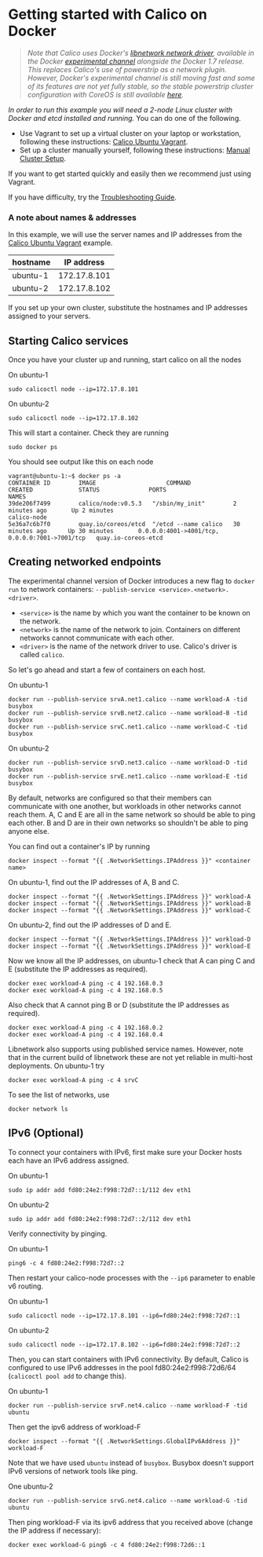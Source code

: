 # Getting started with Calico on Docker

>*Note that Calico uses Docker's [libnetwork network driver](https://github.com/docker/libnetwork), available in the Docker [experimental channel](https://github.com/docker/docker/tree/master/experimental) alongside the Docker 1.7 release.  This replaces Calico's use of powerstrip as a network plugin.   However, Docker's experimental channel is still moving fast and some of its features are not yet fully stable, so the stable powerstrip cluster configuration with CoreOS is still available [here](https://github.com/Metaswitch/calico-docker/blob/powerstrip-archive/docs/GettingStarted.md).*

*In order to run this example you will need a 2-node Linux cluster with Docker and etcd installed and running.*  You can do one of the following.
* Use Vagrant to set up a virtual cluster on your laptop or workstation, following these instructions: [Calico Ubuntu Vagrant][calico-ubuntu-vagrant].
* Set up a cluster manually yourself, following these instructions: [Manual Cluster Setup](./ManualClusterSetup.md).

If you want to get started quickly and easily then we recommend just using Vagrant.

If you have difficulty, try the [Troubleshooting Guide](./Troubleshooting.md).

### A note about names & addresses
In this example, we will use the server names and IP addresses from the [Calico Ubuntu Vagrant][calico-ubuntu-vagrant] example.

| hostname | IP address   |
|----------|--------------|
| ubuntu-1 | 172.17.8.101 |
| ubuntu-2 | 172.17.8.102 |

If you set up your own cluster, substitute the hostnames and IP addresses assigned to your servers.

## Starting Calico services<a id="calico-services"></a>

Once you have your cluster up and running, start calico on all the nodes

On ubuntu-1

    sudo calicoctl node --ip=172.17.8.101

On ubuntu-2

    sudo calicoctl node --ip=172.17.8.102

This will start a container. Check they are running

    sudo docker ps

You should see output like this on each node

    vagrant@ubuntu-1:~$ docker ps -a
    CONTAINER ID        IMAGE                    COMMAND                CREATED             STATUS              PORTS                                            NAMES
    39de206f7499        calico/node:v0.5.3   "/sbin/my_init"        2 minutes ago       Up 2 minutes                                                         calico-node
    5e36a7c6b7f0        quay.io/coreos/etcd  "/etcd --name calico   30 minutes ago      Up 30 minutes       0.0.0.0:4001->4001/tcp, 0.0.0.0:7001->7001/tcp   quay.io-coreos-etcd



## Creating networked endpoints

The experimental channel version of Docker introduces a new flag to `docker run` to network containers:  `--publish-service <service>.<network>.<driver>`.

 * `<service>` is the name by which you want the container to be known on the network.
 * `<network>` is the name of the network to join.  Containers on different networks cannot communicate with each other.
 * `<driver>` is the name of the network driver to use.  Calico's driver is called `calico`.

So let's go ahead and start a few of containers on each host.

On ubuntu-1

    docker run --publish-service srvA.net1.calico --name workload-A -tid busybox
    docker run --publish-service srvB.net2.calico --name workload-B -tid busybox
    docker run --publish-service srvC.net1.calico --name workload-C -tid busybox

On ubuntu-2

    docker run --publish-service srvD.net3.calico --name workload-D -tid busybox
    docker run --publish-service srvE.net1.calico --name workload-E -tid busybox

By default, networks are configured so that their members can communicate with one another, but workloads in other networks cannot reach them.  A, C and E are all in the same network so should be able to ping each other.  B and D are in their own networks so shouldn't be able to ping anyone else.

You can find out a container's IP by running

    docker inspect --format "{{ .NetworkSettings.IPAddress }}" <container name>

On ubuntu-1, find out the IP addresses of A, B and C.

    docker inspect --format "{{ .NetworkSettings.IPAddress }}" workload-A
    docker inspect --format "{{ .NetworkSettings.IPAddress }}" workload-B
    docker inspect --format "{{ .NetworkSettings.IPAddress }}" workload-C
    
On ubuntu-2, find out the IP addresses of D and E.

    docker inspect --format "{{ .NetworkSettings.IPAddress }}" workload-D
    docker inspect --format "{{ .NetworkSettings.IPAddress }}" workload-E
    
Now we know all the IP addresses, on ubuntu-1 check that A can ping C and E (substitute the IP addresses as required).

    docker exec workload-A ping -c 4 192.168.0.3
    docker exec workload-A ping -c 4 192.168.0.5

Also check that A cannot ping B or D (substitute the IP addresses as required).

    docker exec workload-A ping -c 4 192.168.0.2
    docker exec workload-A ping -c 4 192.168.0.4

Libnetwork also supports using published service names.  However, note that in the current build of libnetwork these are not yet reliable in multi-host deployments.  On ubuntu-1 try

    docker exec workload-A ping -c 4 srvC

To see the list of networks, use

    docker network ls

## IPv6 (Optional)
To connect your containers with IPv6, first make sure your Docker hosts each have an IPv6 address assigned.

On ubuntu-1

    sudo ip addr add fd80:24e2:f998:72d7::1/112 dev eth1

On ubuntu-2

    sudo ip addr add fd80:24e2:f998:72d7::2/112 dev eth1

Verify connectivity by pinging.

On ubuntu-1

    ping6 -c 4 fd80:24e2:f998:72d7::2

Then restart your calico-node processes with the `--ip6` parameter to enable v6 routing.

On ubuntu-1

    sudo calicoctl node --ip=172.17.8.101 --ip6=fd80:24e2:f998:72d7::1

On ubuntu-2

    sudo calicoctl node --ip=172.17.8.102 --ip6=fd80:24e2:f998:72d7::2

Then, you can start containers with IPv6 connectivity. By default, Calico is configured to use IPv6 addresses in the pool fd80:24e2:f998:72d6/64 (`calicoctl pool add` to change this).

On ubuntu-1

    docker run --publish-service srvF.net4.calico --name workload-F -tid ubuntu

Then get the ipv6 address of workload-F

    docker inspect --format "{{ .NetworkSettings.GlobalIPv6Address }}" workload-F

Note that we have used `ubuntu` instead of `busybox`.  Busybox doesn't support IPv6 versions of network tools like ping.

One ubuntu-2

    docker run --publish-service srvG.net4.calico --name workload-G -tid ubuntu

Then ping workload-F via its ipv6 address that you received above (change the IP address if necessary):

    docker exec workload-G ping6 -c 4 fd80:24e2:f998:72d6::1

[calico-ubuntu-vagrant]: https://github.com/Metaswitch/calico-ubuntu-vagrant
